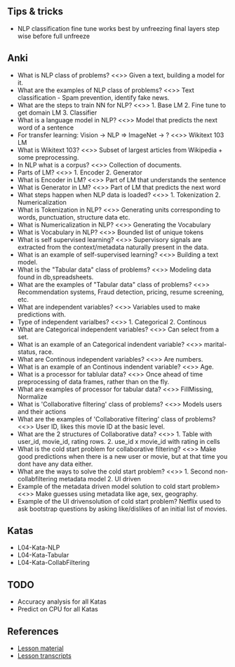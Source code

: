 ## Tips & tricks

- NLP classification fine tune works best by unfreezing final layers step wise before full unfreeze

## Anki

- What is NLP class of problems? <<>> Given a text, building a model for it.
- What are the examples of NLP class of problems? <<>> Text classification - Spam prevention, identify fake news. 
- What are the steps to train NN for NLP? <<>> 1. Base LM 2. Fine tune to get domain LM 3. Classifier
- What is a language model in NLP? <<>> Model that predicts the next word of a sentence
- For transfer learning: Vision -> NLP => ImageNet -> ? <<>> Wikitext 103 LM
- What is Wikitext 103? <<>> Subset of largest articles from Wikipedia + some preprocessing.
- In NLP what is a corpus? <<>> Collection of documents.
- Parts of LM? <<>> 1. Encoder 2. Generator
- What is Encoder in LM? <<>> Part of LM that understands the sentence
- What is Generator in LM? <<>> Part of LM that predicts the next word
- What steps happen when NLP data is loaded? <<>> 1. Tokenization 2. Numericalization 
- What is Tokenization in NLP? <<>> Generating units corresponding to words, punctuation, structure data etc.
- What is Numericalization in NLP? <<>> Generating the Vocabulary
- What is Vocabulary in NLP? <<>> Bounded list of unique tokens
- What is self supervised learning? <<>> Supervisory signals are extracted from the context/metadata naturally present in the data.
- What is an example of self-supervised learning? <<>> Building a text model.
- What is the "Tabular data" class of problems? <<>> Modeling data found in db,spreadsheets.
- What are the examples of "Tabular data" class of problems? <<>> Recommendation systems, Fraud detection, pricing, resume screening, etc.
- What are independent variables? <<>> Variables used to make predictions with.
- Type of independent varialbes? <<>> 1. Categorical 2. Continous
- What are Categorical independent variables? <<>> Can select from a set.
- What is an example of an Categorical indendent variable? <<>> marital-status, race.
- What are Continous independent variables? <<>> Are numbers.
- What is an example of an Continous indendent variable? <<>> Age.
- What is a processor for tablular data? <<>> Once ahead of time preprocessing of data frames, rather than on the fly.
- What are examples of processor for tabular data? <<>> FillMissing, Normalize
- What is 'Collaborative filtering' class of problems? <<>> Models users and their actions
- What are the examples of 'Collaborative filtering' class of problems? <<>> User ID, likes this movie ID at the basic level.
- What are the 2 structures of Collaborative data? <<>> 1. Table with user_id, movie_id, rating rows. 2. use_id x movie_id with rating in cells
- What is the cold start problem for collaborative filtering? <<>> Make good predictions when there is a new user or movie, but at that time you dont have any data either.
- What are the ways to solve the cold start problem? <<>> 1. Second non-collabfiltering metadata model 2. UI driven
- Example of the metadata driven model solution to cold start problem> <<>> Make guesses using metadata like age, sex, geography.
- Example of the UI drivensolution of cold start problem? Netflix used to ask bootstrap questions by asking like/dislikes of an initial list of movies.

## Katas

- L04-Kata-NLP
- L04-Kata-Tabular
- L04-Kata-CollabFiltering

## TODO

- Accuracy analysis for all Katas
- Predict on CPU for all Katas

## References

- [Lesson material](https://course-v3.fast.ai/videos/?lesson=4)
- [Lesson transcripts](https://github.com/hiromis/notes/blob/master/Lesson4.md)
